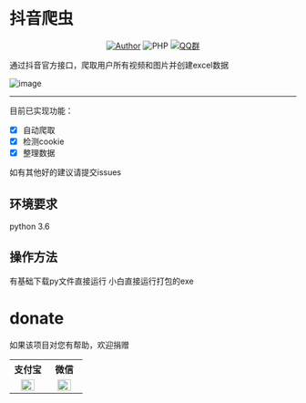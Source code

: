 # 抖音爬虫

<p align="center">
    <a href="https://github.com/raindrop-hb"><img alt="Author" src="https://img.shields.io/badge/author-raindrop-blueviolet"/></a>
    <img alt="PHP" src="https://img.shields.io/badge/code-Python-success"/></a>
    <a href="https://jq.qq.com/?_wv=1027&k=fzhZMSbP"><img alt="QQ群" src="https://img.shields.io/badge/QQ-交流群-blackviolet"/></a>
</p>

通过抖音官方接口，爬取用户所有视频和图片并创建excel数据


![image](https://github.com/raindrop-hb/douyin_spider/assets/72308008/51232a40-5efe-4372-a4dd-f2488b9da0bb)



------
目前已实现功能：


- [x] 自动爬取
- [x] 检测cookie
- [x] 整理数据

如有其他好的建议请提交issues

## 环境要求
python 3.6 

## 操作方法
有基础下载py文件直接运行
小白直接运行打包的exe

# donate
如果该项目对您有帮助，欢迎捐赠
<table>
  <tr>
    <th width="50%">支付宝</th>
    <th width="50%">微信</th>
  </tr>
  <tr></tr>
  <tr align="center">
    <td><img width="70%" src="![1Z4)%05U_UOCCA_12V{GL32_tmb](https://kgithub.com/raindrop-hb/douyin_spider/assets/72308008/11ec7cb4-3ecd-447b-8ef7-98dd03a45c12)
"></td>
    <td><img width="70%" src="![KXELZF2RGDSH2`F_EIQL~J0_tmb](https://kgithub.com/raindrop-hb/douyin_spider/assets/72308008/21f8b611-91f4-4cee-896f-e5c7f40f755b)
"></td>
  </tr>
</table>
